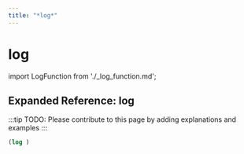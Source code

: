 ```yaml
---
title: "*log*"
---
```


# log

import LogFunction from './_log_function.md';

<LogFunction />

## Expanded Reference: log

:::tip
TODO: Please contribute to this page by adding explanations and examples
:::

```lisp
(log )
```
